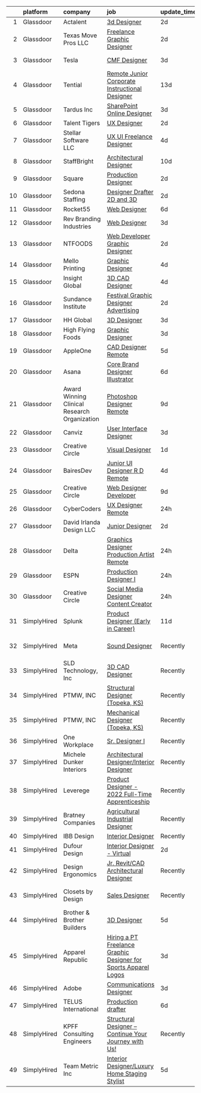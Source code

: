 

|    | platform    | company                                      | job                                                                                                                                                                                                                                                                                                                                                                                                                                                                                                                                                                                                                                                                                                                                                                                                                                                                                                                                                                                                                                                                                                                                                                                                                                                                                                                                                                                           | update_time   | location                    |
|---:|:------------|:---------------------------------------------|:----------------------------------------------------------------------------------------------------------------------------------------------------------------------------------------------------------------------------------------------------------------------------------------------------------------------------------------------------------------------------------------------------------------------------------------------------------------------------------------------------------------------------------------------------------------------------------------------------------------------------------------------------------------------------------------------------------------------------------------------------------------------------------------------------------------------------------------------------------------------------------------------------------------------------------------------------------------------------------------------------------------------------------------------------------------------------------------------------------------------------------------------------------------------------------------------------------------------------------------------------------------------------------------------------------------------------------------------------------------------------------------------|:--------------|:----------------------------|
|  1 | Glassdoor   | Actalent                                     | [3d Designer](https://www.glassdoor.com/partner/jobListing.htm?pos=112&ao=1110586&s=58&guid=0000018378ab3379bbeecab06d9847c6&src=GD_JOB_AD&t=SR&vt=w&ea=1&cs=1_bef7d17e&cb=1664176829769&jobListingId=1008158988155&cpc=2CAED5C921A5F994&jrtk=3-0-1gdsamcssi6h6801-1gdsamcteimb9800-a74875a10e2ae8a0--6NYlbfkN0ChYVx_I3yfZ_JDY3EFoivtqvi_stwnZ_kRt8Dowt_l_d1ydueao4NE-oUleRJ4yhh0k1i1VFxPH8uJ1T9tdpXkW9W15WgnCyF7jzitdKhlsTwTLUGKNQ0p59hDsjvB_kx2AYF21lE7MOkJjIGNM04aKdIiDXV4kUJ-t3hh7HUPlH7smxMNP-eBbYnAEZdnzlkJgP_JwXNxuMjPzXtdRPJKlP_MAU_Iy69h4j9RdylwOIou2wI6eKUJ5A3lXtzrKwTq5QOFO_0ObfRQr2yRAftkb8nWvqT06WokgtRiF1himr6UJQdxCYNCvMQZN8rLmCYeuiCu32dhB-4prMUnM4hXfg8TxyxDEIXebQPmz41GwSWhNY-kBQcMhfI1G-tRTb1by-faquXSEBnHNkArKUowsWDJALfBo5cOtLTjK1G88HMb3RMUwcX7t2n8UiE4S6x0i9OgI5idbo57JJckdmelt_m5q0lr702xLe3EZ3SPmRDb26ejW7edEBYUUb-znAQ_O6DuGv9SVXEmods3udpUEkt1uppAm3vbjiFlM-hjB0uGiyJEK3dFUGFqhL1EAZuxTw8DEAOG9bilZyTsauvgUOne9HLqrOXjF4wWBlf3NTwg5iK7kUk9qkfJB45o-VgY2jlwf0wJvHBNAAZT-caMvzXJCb5ZdZ4D23v6YfvCwJYrjck8ythqM2YBGXa7HDDpF1sHxH2vz-b3vbZL4J42FcGcvu2Hx1Eb7GCEyPQstIJTAdd-uWyZ0mLGSg_AuobZ1QTILX6IaQArQImDqgkgtm8A8LYp_gnp7uQKjPRfMc2-qf78_uMZgXwM3V1GsMa56QtmDUShSqKmMe0igSUg52mm8-oV0KGLfASE6qviwryqOammvC_qtWqSBOguaWxXqjglerfWyJXYHTKt234kR-a2UXdkWF2pPdB1pffH2EEuNrdqU0_0GiakDj7MAft42RjQ8PLA_xBs3MktkwvHbkpS6sYaUCQ%3D)                                          | 2d            | Phoenix, AZ                 |
|  2 | Glassdoor   | Texas Move Pros LLC                          | [Freelance Graphic Designer](https://www.glassdoor.com/partner/jobListing.htm?pos=122&ao=1136043&s=58&guid=0000018378ab3379bbeecab06d9847c6&src=GD_JOB_AD&t=SR&vt=w&ea=1&cs=1_dbcddea0&cb=1664176829771&jobListingId=1008158786644&jrtk=3-0-1gdsamcssi6h6801-1gdsamcteimb9800-59bb8f0ef330033f-)                                                                                                                                                                                                                                                                                                                                                                                                                                                                                                                                                                                                                                                                                                                                                                                                                                                                                                                                                                                                                                                                                              | 2d            | Remote                      |
|  3 | Glassdoor   | Tesla                                        | [CMF Designer](https://www.glassdoor.com/partner/jobListing.htm?pos=105&ao=1110586&s=58&guid=0000018378ab3379bbeecab06d9847c6&src=GD_JOB_AD&t=SR&vt=w&cs=1_84b2cb1c&cb=1664176829768&jobListingId=1008157424265&cpc=8795CF9063CD573D&jrtk=3-0-1gdsamcssi6h6801-1gdsamcteimb9800-e5b6fd659ac67109--6NYlbfkN0BkX03mv_qGbDFMol2YHqLRvzzvm2LmpzMO_FcYL_FtJlnJTzsjtFTdelRG5HbGrIfKuF7l_SRluIDbA6x7-ZrHOnpgqq22kdZi0ruDgq2iCxZdrNlVNwoDh--bCuMS0aMg8vLSPT54XqRbM-4oy5TLAqE8B2-G5HdLOZK6iwwj5xP5LY5F4_RXYSqL-MLRmEYRHiTx-E29TJA-ovGQf2RPxeOoB2LPsOSxOSGa5XIHidiyyLXm8aIL8oAC3O7fVXE6jYnkNIpj9M2e-O7q48fxUBWX4CdF4tRlF0RiYZ_h5QeK25n-nsjPRtc085KYGWTYWRh6TMlCAxjMzs2c7cbirICAEFklxnm-nioeI5KLytujK0WEVwAkT1Yj3l7I1IkAMNu-eoOKjDIVdmyofJR6lKd7lfSbOmbOqZFf5OuaBJbVDDiurvLnBdrzEilpQZmAkztjCyT2bN09kFFR2VXcAxLXWWV-NpH5rRCIZzZ43A%3D%3D)                                                                                                                                                                                                                                                                                                                                                                                                                                                                                                                                                                | 3d            | Hawthorne, CA               |
|  4 | Glassdoor   | Tential                                      | [Remote Junior Corporate Instructional Designer](https://www.glassdoor.com/partner/jobListing.htm?pos=116&ao=1110586&s=58&guid=0000018378ab3379bbeecab06d9847c6&src=GD_JOB_AD&t=SR&vt=w&ea=1&cs=1_e1be61db&cb=1664176829770&jobListingId=1008134985399&cpc=3BA4CE39D5B5DEF5&jrtk=3-0-1gdsamcssi6h6801-1gdsamcteimb9800-81c0bbf3eb003aed--6NYlbfkN0D_VUMocHtM7-M2l7xhQCiQST1RW5dQjS02UsWe7tYaNAZWZWTzZ6bpJTAOxr1kLZpYfusl-8-EKeHJg1InNYYfsTHb6Q1E4ISlIRK5P81rQB7HANRPt4gbB69OyZYRMBhTrLUME20y2AaGxclPWQyzs1xb-4HhCvITK9PxcsgCR3pOYwBeWHOk08JxWufRYOnVO49YEwDYODK1ip-QBU7q47pNdJCrW0hDoQwKhTnYxteJOyhQJ5G8SY3dq38_ooNwtOuaMLG7bGD3GbHJJwbH7dFc8X_KSKIyHIuimbSnaioSoIFjWrEftkcpaXl3TXZ6a9Ln2O1vchCRGUBcvuRa3eSKnexOTw2vI4yBbc9z_clk00-zD3euIDkefsomW8lCfganvDlxHDMCyK07-Nmh8iplzvokyF41P3liPCnmsTQbHHIqzuxNBhXr6WxhuN6iuzzZsYGUKjOyvzWv0Rq-Kql3UQVZFI58iabr7HeHInU7uPe7QBvUOFKCxKPOHh38YFuQfH8IcA%3D%3D)                                                                                                                                                                                                                                                                                                                                                                                                                                                                                         | 13d           | Remote                      |
|  5 | Glassdoor   | Tardus Inc                                   | [SharePoint Online Designer](https://www.glassdoor.com/partner/jobListing.htm?pos=130&ao=1136043&s=58&guid=0000018378ab3379bbeecab06d9847c6&src=GD_JOB_AD&t=SR&vt=w&ea=1&cs=1_5f4a5343&cb=1664176829772&jobListingId=1008156949677&jrtk=3-0-1gdsamcssi6h6801-1gdsamcteimb9800-b68ef953735f2c01-)                                                                                                                                                                                                                                                                                                                                                                                                                                                                                                                                                                                                                                                                                                                                                                                                                                                                                                                                                                                                                                                                                              | 3d            | Remote                      |
|  6 | Glassdoor   | Talent Tigers                                | [UX Designer](https://www.glassdoor.com/partner/jobListing.htm?pos=121&ao=1136043&s=58&guid=0000018378ab3379bbeecab06d9847c6&src=GD_JOB_AD&t=SR&vt=w&ea=1&cs=1_68968a68&cb=1664176829771&jobListingId=1008158414800&jrtk=3-0-1gdsamcssi6h6801-1gdsamcteimb9800-bba69aea4d40b767-)                                                                                                                                                                                                                                                                                                                                                                                                                                                                                                                                                                                                                                                                                                                                                                                                                                                                                                                                                                                                                                                                                                             | 2d            | Remote                      |
|  7 | Glassdoor   | Stellar Software  LLC                        | [UX UI Freelance Designer](https://www.glassdoor.com/partner/jobListing.htm?pos=117&ao=1136043&s=58&guid=0000018378ab3379bbeecab06d9847c6&src=GD_JOB_AD&t=SR&vt=w&ea=1&cs=1_d52650f7&cb=1664176829770&jobListingId=1008153816308&jrtk=3-0-1gdsamcssi6h6801-1gdsamcteimb9800-5c97b58db50d63fb-)                                                                                                                                                                                                                                                                                                                                                                                                                                                                                                                                                                                                                                                                                                                                                                                                                                                                                                                                                                                                                                                                                                | 4d            | Remote                      |
|  8 | Glassdoor   | StaffBright                                  | [Architectural Designer](https://www.glassdoor.com/partner/jobListing.htm?pos=114&ao=1110586&s=58&guid=0000018378ab3379bbeecab06d9847c6&src=GD_JOB_AD&t=SR&vt=w&ea=1&cs=1_f96c9dfb&cb=1664176829770&jobListingId=1008142144260&cpc=8795CF9063CD573D&jrtk=3-0-1gdsamcssi6h6801-1gdsamcteimb9800-13672cd4dbee842c--6NYlbfkN0Aqv72EFK29NzEvbxi8aP-wZOYvXVEUPKBT5KIQeMTgxbApqDtxIZdDZoPgq6FL-61s3K0nbVGEEkuRbPPVlK9pSEskRYF6CQ5YrABXRNYUrwEd4B-53Yk2MPc-TelC4-B1_9j0if7tmpO_2MSX8dly6pAMqDHa4zXd73OJaFe-PCCX0JeaIaJEI1lBDwUBb0bCPEj-j_SHYSYQZPGNifitxzYWq5Ink6xmYWafclae3EduqhJKjSo3MNINc84rQ6mxdziDVUGQVSqE6U0y6XBkMeAi4BEaXfmfuyZ_0gDFthmgGu7FhQqbCM1Ycsj3F_gmT88bMxwg5vgPmrHcWCXENHGqwUf6YXpvfvxO0s_lwq9w2n6IStLOsj5webQdbhCvLCtIzlezlDqyYzom7klTo2xkxJ4qQJ6t1GuRTldHimlPdf4aGJdEuIpbJcEsKxi6IRYA2snbx3tYX5KUpgioWNafBNTQl5tHqS0WZNufUIvZ-srgJXE2gs3CuwxZUrzmJewdju9SIw%3D%3D)                                                                                                                                                                                                                                                                                                                                                                                                                                                                                                                 | 10d           | Remote                      |
|  9 | Glassdoor   | Square                                       | [Production Designer](https://www.glassdoor.com/partner/jobListing.htm?pos=120&ao=1136043&s=58&guid=0000018378ab3379bbeecab06d9847c6&src=GD_JOB_AD&t=SR&vt=w&ea=1&cs=1_7b21a2fb&cb=1664176829771&jobListingId=1008158339016&jrtk=3-0-1gdsamcssi6h6801-1gdsamcteimb9800-50cbdabe5291db5a-)                                                                                                                                                                                                                                                                                                                                                                                                                                                                                                                                                                                                                                                                                                                                                                                                                                                                                                                                                                                                                                                                                                     | 2d            | Remote                      |
| 10 | Glassdoor   | Sedona Staffing                              | [Designer   Drafter   2D and 3D](https://www.glassdoor.com/partner/jobListing.htm?pos=110&ao=1110586&s=58&guid=0000018378ab3379bbeecab06d9847c6&src=GD_JOB_AD&t=SR&vt=w&cs=1_24c7284f&cb=1664176829769&jobListingId=1008158663381&cpc=56C4EA4A1A191A49&jrtk=3-0-1gdsamcssi6h6801-1gdsamcteimb9800-c790cd5fa16e65ce--6NYlbfkN0CTRLmfzwekP9kdn8MCpub2J-dAlmPPu-YzMlOQ6GyTqK4pYVBM3iZCLV_ZmCSmnvXGR5UK_WXCYmkRBhPSj2ckKETHAyd0h31JwcOY4a0yxbo3UAW8Ooejsg9RApnsSDeh__gGDxftBu9eV_40lAdQgDECGeqUoXlmUvWV2vJwk_mozdwOAwYth3YnCEGlFfZggtYSuhYTPAAK8n3v4aFaXY7Hrag-8v6tDS7BIA1Edh_KZRDueNWT3UiYpN9KAwftb-JSLzAqozVDzD7QiK_4QgmP3E42iQ_OTGlGvrZgCvi7iqpoKt7PXye0ALu0DcsKBA_LGB2mTBeEQSffEzT_iWkj8_OZCzyeQ0vgiJNUToTJRP8acszZuznHtdyk_ka6b5i69sYkC0SdVIwqLhCs16EohSE_Jm1FV8hXEHFx4y2B8a6hflBHTZ1dOfFQyBKMGMtEGIwSC5mOPg8WXE0ZP872MTsKsr248kkmM8epJsHfC3tV1N3wBk4LcDg2P0jRIYDy7WZRLE97qdc3cXBDUTBu_Ew4XWoBzSaSY_UCdst-yyoKYox8-W_BLh0sYYE1XVYe98ymASGOrv9TuBiketfdzHpBI34%3D)                                                                                                                                                                                                                                                                                                                                                                                                                            | 2d            | Dyersville, IA              |
| 11 | Glassdoor   | Rocket55                                     | [Web Designer](https://www.glassdoor.com/partner/jobListing.htm?pos=127&ao=1136043&s=58&guid=0000018378ab3379bbeecab06d9847c6&src=GD_JOB_AD&t=SR&vt=w&ea=1&cs=1_ab8696b5&cb=1664176829772&jobListingId=1008149616438&jrtk=3-0-1gdsamcssi6h6801-1gdsamcteimb9800-a675e63e0f3e88f2-)                                                                                                                                                                                                                                                                                                                                                                                                                                                                                                                                                                                                                                                                                                                                                                                                                                                                                                                                                                                                                                                                                                            | 6d            | Remote                      |
| 12 | Glassdoor   | Rev Branding Industries                      | [Web Designer](https://www.glassdoor.com/partner/jobListing.htm?pos=129&ao=1136043&s=58&guid=0000018378ab3379bbeecab06d9847c6&src=GD_JOB_AD&t=SR&vt=w&ea=1&cs=1_04bc8af2&cb=1664176829772&jobListingId=1008157174310&jrtk=3-0-1gdsamcssi6h6801-1gdsamcteimb9800-295dff486c0781ae-)                                                                                                                                                                                                                                                                                                                                                                                                                                                                                                                                                                                                                                                                                                                                                                                                                                                                                                                                                                                                                                                                                                            | 3d            | Remote                      |
| 13 | Glassdoor   | NTFOODS                                      | [Web Developer Graphic Designer](https://www.glassdoor.com/partner/jobListing.htm?pos=103&ao=1110586&s=58&guid=0000018378ab3379bbeecab06d9847c6&src=GD_JOB_AD&t=SR&vt=w&ea=1&cs=1_9eb6bf84&cb=1664176829768&jobListingId=1008158473502&cpc=F41FEAB56D215062&jrtk=3-0-1gdsamcssi6h6801-1gdsamcteimb9800-fe38243d77069748--6NYlbfkN0AdfXZJl0GGXUSalzVGUWVSLKSqBOtgqDvQLIDRjNDC3sXSD2pGaliFmJwsem2D-NEY6zdgv8Vut9ykzrzubb2RSXGbFBr2vSgQTa8WgPxDwYq6Wpsix0WuVBWG_wAift98Al_YAJFUCfIX4perZgCFJ92WXvPYwrdPuM7VE_DVa2q313uR2JO5oCn_BB-Lv70p4J1DKJPZSkmVHr3Eu2LWNsFWFPM_0pcxpEu-ICkxemv4j8r1YNnPQglGqitGx9sqWiK40eTlw___0CTCIdHkSOqZaSJf9hRbTExfV4MO05b0xhOE2-SrNsMchlc5gyq-JxG594gmf6xHyBFitaOsj3J2yPjO1pNMwM10huXOrCrOvSpMHTGB54rCGVSzjVg2DPfTBVsMhaTmmvVagrVbENMOcACP3Jt8H4RUzHEbavYoafYD-RBWN172uWuxeY0Y4DPkjS4nMNoOGGd63HI5n2jQS1UBZwoFZFrnF6AdEB3fmJ7-vLwzBS5saB44AIk%3D)                                                                                                                                                                                                                                                                                                                                                                                                                                                                                                                       | 2d            | Remote                      |
| 14 | Glassdoor   | Mello Printing                               | [Graphic Designer](https://www.glassdoor.com/partner/jobListing.htm?pos=124&ao=1136043&s=58&guid=0000018378ab3379bbeecab06d9847c6&src=GD_JOB_AD&t=SR&vt=w&ea=1&cs=1_0b095d46&cb=1664176829771&jobListingId=1008154287181&jrtk=3-0-1gdsamcssi6h6801-1gdsamcteimb9800-dc7f0fc16ce5dd56-)                                                                                                                                                                                                                                                                                                                                                                                                                                                                                                                                                                                                                                                                                                                                                                                                                                                                                                                                                                                                                                                                                                        | 4d            | Remote                      |
| 15 | Glassdoor   | Insight Global                               | [3D CAD Designer](https://www.glassdoor.com/partner/jobListing.htm?pos=109&ao=1110586&s=58&guid=0000018378ab3379bbeecab06d9847c6&src=GD_JOB_AD&t=SR&vt=w&cs=1_c05fd9e4&cb=1664176829769&jobListingId=1008153596425&cpc=AC285F3A3ECA6BB0&jrtk=3-0-1gdsamcssi6h6801-1gdsamcteimb9800-cdb4dc30a02c596d--6NYlbfkN0BKkHZu3wF05EeDimN_p6sYpKCMArvwa95YdH7UpkaBCqc7l59Erwqcej51OTd8L8O8JjENqYDDppbwlaF7dBCZ_bVrruOj520DgVr36KHiglKHbAr8aDHQbS6oMCg4zRZWsvjvv2UopabMo27fmruO6Xnq97uOKepyEO8eGn37pTqx_ARV325PepUDyVB_dPhYPSEFKUKT88-vXNA0kCNMvQM--sxgrwO7f0EWZKxUW9cT0RMQzxQHj-H0RFN90dC1NFitArQgKQIki__evTKRolezDnwr7b1VsZvN-6QwLftfwefd_zkW21PrxfPwVWoK1wXHajyvUicpc_vDGAfMcQW6g3tA3zOw7OCx-yo11q7ITm44IEn_oeO7hYIV_ES9JIFU2C8F52nJ9_54shpgqVAXYoT3r-zFjs92oNSz84EHYdGWT85giI6i1Bkq2e_BprU6ctIv1dPVB-xwsthNpzwfWVgwpywJmTMdDcgKClHUQoyM7j3j)                                                                                                                                                                                                                                                                                                                                                                                                                                                                                                                                                         | 4d            | Houston, TX                 |
| 16 | Glassdoor   | Sundance Institute                           | [Festival Graphic Designer  Advertising](https://www.glassdoor.com/partner/jobListing.htm?pos=119&ao=1136043&s=58&guid=0000018378ab3379bbeecab06d9847c6&src=GD_JOB_AD&t=SR&vt=w&cs=1_34eb19e2&cb=1664176829771&jobListingId=1008158739493&jrtk=3-0-1gdsamcssi6h6801-1gdsamcteimb9800-ddf13a1e0c2c5928-)                                                                                                                                                                                                                                                                                                                                                                                                                                                                                                                                                                                                                                                                                                                                                                                                                                                                                                                                                                                                                                                                                       | 2d            | Remote                      |
| 17 | Glassdoor   | HH Global                                    | [3D Designer](https://www.glassdoor.com/partner/jobListing.htm?pos=126&ao=1136043&s=58&guid=0000018378ab3379bbeecab06d9847c6&src=GD_JOB_AD&t=SR&vt=w&ea=1&cs=1_d5e973a8&cb=1664176829772&jobListingId=1008157186749&jrtk=3-0-1gdsamcssi6h6801-1gdsamcteimb9800-41d12d39e411a791-)                                                                                                                                                                                                                                                                                                                                                                                                                                                                                                                                                                                                                                                                                                                                                                                                                                                                                                                                                                                                                                                                                                             | 3d            | Chicago, IL                 |
| 18 | Glassdoor   | High Flying Foods                            | [Graphic Designer](https://www.glassdoor.com/partner/jobListing.htm?pos=128&ao=1136043&s=58&guid=0000018378ab3379bbeecab06d9847c6&src=GD_JOB_AD&t=SR&vt=w&ea=1&cs=1_49bb0dd9&cb=1664176829772&jobListingId=1008157586409&jrtk=3-0-1gdsamcssi6h6801-1gdsamcteimb9800-558ecb6d751433df-)                                                                                                                                                                                                                                                                                                                                                                                                                                                                                                                                                                                                                                                                                                                                                                                                                                                                                                                                                                                                                                                                                                        | 3d            | Remote                      |
| 19 | Glassdoor   | AppleOne                                     | [CAD Designer   Remote](https://www.glassdoor.com/partner/jobListing.htm?pos=113&ao=1110586&s=58&guid=0000018378ab3379bbeecab06d9847c6&src=GD_JOB_AD&t=SR&vt=w&ea=1&cs=1_1fda5783&cb=1664176829770&jobListingId=1008151467451&cpc=3BA4CE39D5B5DEF5&jrtk=3-0-1gdsamcssi6h6801-1gdsamcteimb9800-2d3af196f2fa215a--6NYlbfkN0Akmm0SHSm6KXMG3PLe28cvsql5ALZY-VGg2iXYcU3b02p0Tn9zVGjdnTkc2y9Wvn_8WerYiELyj1zlubzCZFd6RVmVkF29e-WvWrZVcvMhhQfJY9Nu_0je03jaB9qycjlG6c95WfaAeYvPHKdojCVqcNyk1DvXpMVOcSC9pokq7HV_LcZE1vzccGkphR58gxTuzuZB95sVYZffeAayz--Bq0EOJ15wcJc17sv1U-J-iUuPwLmqIuGK3PExViwlVcnABXPRYbc9lkjAL02F7VJ3gny4wLch1ocm8pU5euCHWBq0OWM9wKBFl_GjsZVYDkNxYyi9kCf5M_q6h8dSuHq6bGUWOrVOUEjKw0z8Hj9m4qv3wtrrDQxdItp6RxJQLqoLthREvqHHwduzQA0qsxLLXt4a_vi6W93ForMS5hSw9ra9x1lpQAZ2aooKlaBHqpUGbWWxzrv5r0oNEmKvBbcN0UMRuOKMqV_jOAg6y110yn1EbjM19vXSHg1TW_3f1BPYoy5sF-gEnSD3bnhswXzRnrCKPemctMLaWEfCCpp6Tiii6r83R6avRia8P2liAJsCx2Pu_1PVU3YJVShCRBx0)                                                                                                                                                                                                                                                                                                                                                                                                                                              | 5d            | Atlanta, GA                 |
| 20 | Glassdoor   | Asana                                        | [Core Brand Designer  Illustrator](https://www.glassdoor.com/partner/jobListing.htm?pos=123&ao=1136043&s=58&guid=0000018378ab3379bbeecab06d9847c6&src=GD_JOB_AD&t=SR&vt=w&ea=1&cs=1_2bd0231b&cb=1664176829771&jobListingId=1008149082799&jrtk=3-0-1gdsamcssi6h6801-1gdsamcteimb9800-59f4a0ffa5b443a8-)                                                                                                                                                                                                                                                                                                                                                                                                                                                                                                                                                                                                                                                                                                                                                                                                                                                                                                                                                                                                                                                                                        | 6d            | San Francisco, CA           |
| 21 | Glassdoor   | Award Winning Clinical Research Organization | [Photoshop Designer   Remote](https://www.glassdoor.com/partner/jobListing.htm?pos=102&ao=1110586&s=58&guid=0000018378ab3379bbeecab06d9847c6&src=GD_JOB_AD&t=SR&vt=w&ea=1&cs=1_be46eb0b&cb=1664176829767&jobListingId=1008144475055&cpc=DE56C24FF6DEC286&jrtk=3-0-1gdsamcssi6h6801-1gdsamcteimb9800-408acba2c8c62e7a--6NYlbfkN0AFCFO55fpwWo6oa9JKI3JcI2oWVPcccBj9Y6s5O2226Dvh15T1RmiKUF6Bkk2Tk4Z7BPQqCa54-e064Id8IzH-IWzj5_pJAzwqp1oR83P9plMbnmddAKZul6IIHzOn2_DJQREza9zEew-mX-MVDNw2Oq34c8u_ibHHSjmigu81FZv_cOnB6PCrwTPxMudVulUr_G8wK1S4RqiM7hVjkF817nOLCUTwhbn97tOUnLse1KLITewIBVRXoje5VfvSaRqYDsncmuBL8EhlyKB-19rCKOUkeHrC4sLdiPByLS5Lese9bdzycApbhv74RQ_jGOgMjwF6HfdP9yblpqlentyPKSHEKz2kPysz1K6cyEt4EMwIgE7ep-UdlW-yveprZ8MgB64GF0ev4S3TgJVMExAc1yBvXToTogGaJlrbEMBrodTrjhXhynxBe3zEDB1b62iimwK84iqCFKcWRf3PCxBkMo3UBbOw8k9S4I_ncw8Gkg5rsGqaicvOTtVoaLk4tmnKwWWfEf-fNwHuHgPt5fTk)                                                                                                                                                                                                                                                                                                                                                                                                                                                                                                        | 9d            | Remote                      |
| 22 | Glassdoor   | Canviz                                       | [User Interface Designer](https://www.glassdoor.com/partner/jobListing.htm?pos=106&ao=1110586&s=58&guid=0000018378ab3379bbeecab06d9847c6&src=GD_JOB_AD&t=SR&vt=w&ea=1&cs=1_73019916&cb=1664176829769&jobListingId=1008156531493&cpc=8795CF9063CD573D&jrtk=3-0-1gdsamcssi6h6801-1gdsamcteimb9800-e3d87cbb2114de86--6NYlbfkN0DX7ti5SU9yT3J6w632BGO7shSuqcoMAB-r1rtnlJAMBSScCSDe78er_gZzmOYcJuZ6VlrD61do1h8BelTQAhPGiPBL_XHDa1qsdgV-Wu770iI7DpZuP0joPJx_a6i9ko-yT13_09GOCfitFtYQ90aklM2vDU5RT5arQYr_lHNJgxvAJ9wIUKHnHRMA_n2a16fKXs4id36nOnhh9JsYjUFsV0ZzcgvXIxr4w85y18mAXDZou1RCEns-bOHlTeXfUAqjrWti1EgPTsVO0SIoO4nftI5XuSKR10U4oHE54pEEpIw4MpcKb73JcQIQEpzqr-oWS4pNn4TIyPaLrgsv3W4WrasRIEoN9zWqHg9CzJHi83GOGVav_V29nNNMZZ5dysV_Xznn1SP5yrBJnJa420p8_aAD0zXiFF4-hwh_3geP3wRWWPYbPhWi-xAP-1EIi6-qhk6qnITMBBXdMxQnCIdPTdy6qaDchHIcB8662TWgSOC38I4KjTCDM8DTwmXG6LND6EfIM-1VMA%3D%3D)                                                                                                                                                                                                                                                                                                                                                                                                                                                                                                                | 3d            | Remote                      |
| 23 | Glassdoor   | Creative Circle                              | [Visual Designer](https://www.glassdoor.com/partner/jobListing.htm?pos=107&ao=1110586&s=58&guid=0000018378ab3379bbeecab06d9847c6&src=GD_JOB_AD&t=SR&vt=w&cs=1_11ae34e7&cb=1664176829768&jobListingId=1008159692201&cpc=4F748F1840550ABC&jrtk=3-0-1gdsamcssi6h6801-1gdsamcteimb9800-adbd14ebdae22025--6NYlbfkN0BPwlZa85gbT4Q3XYQoU_uQn0Qmw9zd_9UNfmcwtqAVud1yvyq1Z4UAlx1bxhDUi3JW7SFxrPrKhxvwDRSOp4KS92Ik-Oysvvh5vVFqrMlQobhtm3baSjUYY382I13WR3LUEC8uUxrpTWn1cBAxSTqiEt9RlRkIyJyst1Ozt2G3e_lIPqdMJotygDQaalxqqvqiGARJ6DM5hT6SBu3ctW1EF6HFl5hlHgo7hDrQlkYLN47TZKpOR3-DS8hkFwgSWUvsLnJnze2Qr8vHnL7ag2ZxWYLzzdp0dyZpjHz84RvFSdTd03IHjGhLOfsAdNJIRyNsXuZr9sI5gj3IEK09YhVVSRIR4qjewKTfBEb1OyGcvKkwlxyV2vDuJ2fMHRUVNsopV6Ij15CFEyiZNuwyVZXUhMOCS84gxQStntMyO7z5GaZfywLtCYWhjn_-6IkeUcb14C5SwdOBNcHHtETRR7i-rlPGz6wnG6wq9-60IjMNgQD3-PI3BLZB5YerJkx4BI5Cn-grKM5agbHr6aKvVScB)                                                                                                                                                                                                                                                                                                                                                                                                                                                                                                                         | 1d            | Mountain View, CA           |
| 24 | Glassdoor   | BairesDev                                    | [Junior UI Designer   R D   Remote](https://www.glassdoor.com/partner/jobListing.htm?pos=101&ao=1110586&s=58&guid=0000018378ab3379bbeecab06d9847c6&src=GD_JOB_AD&t=SR&vt=w&cs=1_29897657&cb=1664176829767&jobListingId=1008153488457&cpc=8795CF9063CD573D&jrtk=3-0-1gdsamcssi6h6801-1gdsamcteimb9800-22334d203f101bca--6NYlbfkN0BfEGkshao4EhrCCf7LYqKO8VNtf9vkQrewuI3DmTR_-G3zJxSBeo1ORWaJUaUR2cJI3o73wb8YKaLcgKq9WK8IYI59m15eV8vcglsZZ7ypdJc15E26d6NhZag-UM6mUgzEdNHISO5vO8yL995Y577DP1X9IU0A_Gw2Cg4aVT9LV2jWJtfu6HguvRfbSzCfIt2e5YDXdbsff7QcYaJz7zA5uFGVSlFdwQ2jBOdPFTwWmyyuTbZWXyTO8sN47lV9hgJaagE4P2OcKtA6hTG2Lc1ogqIqsY-XygDtmeYM4PtnsNWF7yt7gA4mkRaMBr_9CVMk_CYBUCAFWHiYWe8QxbKG2NJFNIdz5hGhLA6IEEnLacWLvEsGa3qZDyWGKsHf78hYdnOOfeC5YlBLelXdvojdgAjAaz4UHRM8OpzHTfMaunnqNRwTO1ZhfGrlGpsHXTkfLEW2LymzCzJMZzbyNMDyxtQ1Z-9dmeiQsEQyGnvrf4XZbdhkNWBuIwPyysDFLg4U57x6B1tTUhnZyoFo_yc2VcMM9z6VfwkU2y-Fvlu0KMJA8QEiMIi84l_BSwGwinXyT_l2kAmQZs8seBu8djH7)                                                                                                                                                                                                                                                                                                                                                                                                                                       | 4d            | Colon, PA                   |
| 25 | Glassdoor   | Creative Circle                              | [Web Designer   Developer](https://www.glassdoor.com/partner/jobListing.htm?pos=111&ao=1110586&s=58&guid=0000018378ab3379bbeecab06d9847c6&src=GD_JOB_AD&t=SR&vt=w&cs=1_3addf0b2&cb=1664176829769&jobListingId=1008144518073&cpc=F4EED0218A761C36&jrtk=3-0-1gdsamcssi6h6801-1gdsamcteimb9800-509f68923e5c071b--6NYlbfkN0BPwlZa85gbT4Q3XYQoU_uQn0Qmw9zd_9UNfmcwtqAVud1yvyq1Z4UAlx1bxhDUi3IylK4O56pvEW6nbq40hYO2z1Zqn6T_tUYXwOh7VB0bbJVVxeqDOCJla6Nk70emjPvRumMlH-6lYRvkogN5p-649NG-Yh8cwCHV7E95Ji0fYKHow7y0W1HRb8XmH3M8GTB6HmmHNQrRNLlTBkEQJCGQQE_kYEFniqxxhTFbwViLcacmqLH95Xq17te3EB5yOj_B9NZkBPUj_qOPv2goMRsppQmq53bFCamQsrls7pAk7rTGEpNmXN-e0t56J3p09Ztm5cf_RG4kZTQ74qbRxZr9mOCx103q4rx5I0kBr8fqMp8h95d_bNY3j4yy8Ua39wQwoe9skEH4Bd-KPsZtsColYRpnSue4RB4pW_4XF595Se3fBgYpuEYmGtt85cKQltqwtE-gye-3KiRvfI3HpTxtkTg5HFPKJ0WbikQAljubA30CaLrf-oa8sjjngEHrFU2PYJ7ArXcGdPixNLGKOzji)                                                                                                                                                                                                                                                                                                                                                                                                                                                                                                                | 9d            | Irving, TX                  |
| 26 | Glassdoor   | CyberCoders                                  | [UX Designer  Remote ](https://www.glassdoor.com/partner/jobListing.htm?pos=115&ao=1110586&s=58&guid=0000018378ab3379bbeecab06d9847c6&src=GD_JOB_AD&t=SR&vt=w&ea=1&cs=1_f7c3e448&cb=1664176829770&jobListingId=1008160432818&cpc=C4A69CCDBB3B9599&jrtk=3-0-1gdsamcssi6h6801-1gdsamcteimb9800-195f6e4cb47cd357--6NYlbfkN0CpFJQzrgRR8WqXWK1qKKEqALWJw739KlKqr2H-MSI4eoBlI4EFrmor2FYZMP3muM1SW9Gmn45sBKNqnVdHS7gRzaQ3o1iRMtpIf1Xj04W-qfETZUP0n9DXo-w4eZiuI6xOVPHwBbtG-BMUYATAGTXN1AENBlma2DYaD5oln4t-0-TbveLk8eTJsYP2-1FClsMRDki8hx1bXeDIkUmDEfHzco4Gc0aNPu_SO8X27Lpyk-wYM0ZG_tRaI2EAPUNllv4A4IWJWQgjDqHYEcv98jcrHOHL2a4CMg7k0meldx8Izd3RDWJQD0eyxL3Bduz2OZ5evIUAJDJbXtMzwInXGYqgcAI0HLMCT2HG_PEJ74awO7cVkoITjw9s4GyQ1NqXjsIn9WfVOWHovxP4Gz5T6K2-DrGQWO-S1V1GRCBzhtiflFndeDI6Tnirv2fKMRpNpojOIuOAvxcFz681OH4heYup_GHQOnw5f4akLZh20uu1OtSzUDeK56MLweegNHvuRcxIRGh6cW0foII84l3-025gCIrItSS725CKnxz0J-ZYy6xhHrEMwlo3ctCB-7UyzriQGBtyUVVU1MtXJ8LpDAaVvlWhb-DRoQidn3nUTVg-RZ3AouvYfjC-1cNojK0_OwPYezLnpSw9YjsO34Pjvfq-jtdIe5PESzSV9TnBnvqqPAElYgFZa0wnxt59Sy3ZgzlPHq9lIzMeEdSYQPQAz3UERuTesIlt-yOR-dBew235OJJcVpxrnNNWMNB9-zsKqSgD8XEeHlUGbDSloTcJ_7bFVx3FJwgBCCaNbIzAOqAoro6ksDK9nUDEhsjEzY10Rfdvqpo54rz2i3MuXJ0iKvcufTcAtvJTwkIcJrz7kcsbTcDWTHqiFuoeEgm5lowRQkMZKo2uuiI2xEQVt_fRhHBvaptbUutY_pk1oSvUBRAAze_E3xzyEeyWy_tmMBk5GA9D3sPIwhQALi8XcPfSITK6jbNdUTpk34euPD-pAVPr2gbpjKykR4Zs42wf561LeVs%3D) | 24h           | Alexandria, VA              |
| 27 | Glassdoor   | David Irlanda Design LLC                     | [Junior Designer](https://www.glassdoor.com/partner/jobListing.htm?pos=118&ao=1136043&s=58&guid=0000018378ab3379bbeecab06d9847c6&src=GD_JOB_AD&t=SR&vt=w&ea=1&cs=1_bfb776cb&cb=1664176829771&jobListingId=1008158917300&jrtk=3-0-1gdsamcssi6h6801-1gdsamcteimb9800-ebe0bb29279e129c-)                                                                                                                                                                                                                                                                                                                                                                                                                                                                                                                                                                                                                                                                                                                                                                                                                                                                                                                                                                                                                                                                                                         | 2d            | Remote                      |
| 28 | Glassdoor   | Delta                                        | [Graphics Designer   Production Artist  Remote ](https://www.glassdoor.com/partner/jobListing.htm?pos=125&ao=1136043&s=58&guid=0000018378ab3379bbeecab06d9847c6&src=GD_JOB_AD&t=SR&vt=w&ea=1&cs=1_17f8d05e&cb=1664176829772&jobListingId=1008161430983&jrtk=3-0-1gdsamcssi6h6801-1gdsamcteimb9800-3257918cf546bbfa-)                                                                                                                                                                                                                                                                                                                                                                                                                                                                                                                                                                                                                                                                                                                                                                                                                                                                                                                                                                                                                                                                          | 24h           | Sacramento, CA              |
| 29 | Glassdoor   | ESPN                                         | [Production Designer I](https://www.glassdoor.com/partner/jobListing.htm?pos=104&ao=1110586&s=58&guid=0000018378ab3379bbeecab06d9847c6&src=GD_JOB_AD&t=SR&vt=w&cs=1_df2e16f7&cb=1664176829768&jobListingId=1008161328881&cpc=AC285F3A3ECA6BB0&jrtk=3-0-1gdsamcssi6h6801-1gdsamcteimb9800-2ee4bcd7c3c9506f--6NYlbfkN0DAFTyt7pbDCC2JPO79CSdi1dIb81yjczP5qsKcZIxgiYm3-7g-689Ur9xqU8QiYHW1aQC5h_RHpTgEY-FskeGoLow4ZFeQjQUjGNTpdwi8cW5JzQV4fP8YX3Bl2-j0LdPNfTuX5KesE9mlFQ_ROwwKN4PSd0aD0uZmpd8JuK0-cfykHqXkPhFD_9aNA8e5RX4Ddw-9whPB_PothJr0G7yy5Zz5Ya37IG_csXHX4--g06y2yo2icrhnX0qAR8RrGhmDcYf6Aiv4LCo7SJPqaqVvOnwthJ33hMKrwXMW8zhCKok_TXg_9L8eUNo76rAmDLRIc74XNcGW0_x4j4invsFu3tc-UWb6bcXfbVLhuf5W6sls0ZeynNqjOtS89WhctA6kYiC4-4-i0GC2qsPZBJU7jMs1f0xvR9Ncgk-x8tMkH2m-mFG48RYK8dnMD7SvS7Y%3D)                                                                                                                                                                                                                                                                                                                                                                                                                                                                                                                                                                                                     | 24h           | Bristol, CT                 |
| 30 | Glassdoor   | Creative Circle                              | [Social Media Designer Content Creator](https://www.glassdoor.com/partner/jobListing.htm?pos=108&ao=1110586&s=58&guid=0000018378ab3379bbeecab06d9847c6&src=GD_JOB_AD&t=SR&vt=w&cs=1_514bc1af&cb=1664176829769&jobListingId=1008160429794&cpc=B076152010A3B66C&jrtk=3-0-1gdsamcssi6h6801-1gdsamcteimb9800-fc91e2e702dab2f1--6NYlbfkN0BPwlZa85gbT4Q3XYQoU_uQn0Qmw9zd_9UNfmcwtqAVud1yvyq1Z4UAlx1bxhDUi3KZ7XhCf0NRHAiJiKB5PQ8Jwin_xVrqSlFkEgQLYqD2IOMkVg4HoN76l9O5pt3NUkKOWjiNRAV5eChZDyZQacrlyffxSJFFla35QQSwAosDojzy0O_0yg6IsyuwFt75X6x8URkDewi3D6E9JPuPJbOmKWPthZOvmtQTY8o8VbrPqOTGJGEAaeM-FPDOqQCXrRCdTmm1pwkQ4LaHp6tdNx0bTMHdl_edxYb2KzXvM38A71aoXVbhRKx85azW7Ocsgsvga6_7g1SxlW6Xf3r2Kuw-El8YLwOIzbQ9BJQQVHA3cOE-IQX80Ivj6_Hvg5hPYe3IWovVBCe8hH2AF_74SWuODHGyYgT5RqCBLQ9YQ5a5eUUvKMJ13nsm_NIoJ18lkkalZgFoniA8TQwnC4yrvmeBuMZNCgWGc75njVA5LlZ-zoVRAlfQ8lzefgzLLbgW1GwoUgzp5d_OSDqzIdn579wM)                                                                                                                                                                                                                                                                                                                                                                                                                                                                                                   | 24h           | Boca Raton, FL              |
| 31 | SimplyHired | Splunk                                       | [Product Designer (Early in Career)](https://www.simplyhired.com/job/ePEUCToZKJlMUBD0XzeQsLxjE4dUAnFL0t-XzhMuG_Qt13ahW6JtFg?q=3d+designer)                                                                                                                                                                                                                                                                                                                                                                                                                                                                                                                                                                                                                                                                                                                                                                                                                                                                                                                                                                                                                                                                                                                                                                                                                                                    | 11d           | San Jose, CA +1 location    |
| 32 | SimplyHired | Meta                                         | [Sound Designer](https://www.simplyhired.com/job/WOkO3p-i2u1T1y6dUtAOR5iM4l-fI4SKkKQlrDedkNoGcMUgbGBM6g?q=3d+designer)                                                                                                                                                                                                                                                                                                                                                                                                                                                                                                                                                                                                                                                                                                                                                                                                                                                                                                                                                                                                                                                                                                                                                                                                                                                                        | Recently      | Menlo Park, CA +3 locations |
| 33 | SimplyHired | SLD Technology, Inc                          | [3D CAD Designer](https://www.simplyhired.com/job/LwRgFny7A5wyw2sy7v-yHaIoOUQRyQvY9hKiMsEu_2CeQTJQ-JGLUg?q=3d+designer)                                                                                                                                                                                                                                                                                                                                                                                                                                                                                                                                                                                                                                                                                                                                                                                                                                                                                                                                                                                                                                                                                                                                                                                                                                                                       | Recently      | Remote                      |
| 34 | SimplyHired | PTMW, INC                                    | [Structural Designer (Topeka, KS)](https://www.simplyhired.com/job/MrdjExK9ykZPpacRp83kQUCzM_hydRxvuwohmfBTZA14qZ5FtyDnEg?q=3d+designer)                                                                                                                                                                                                                                                                                                                                                                                                                                                                                                                                                                                                                                                                                                                                                                                                                                                                                                                                                                                                                                                                                                                                                                                                                                                      | Recently      | Topeka, KS                  |
| 35 | SimplyHired | PTMW, INC                                    | [Mechanical Designer (Topeka, KS)](https://www.simplyhired.com/job/Sg4V3Qd1pqmgh4dZJKSi8h3lk5tPUoKy4xRI-mtfFOK9zbhG7lwStg?q=3d+designer)                                                                                                                                                                                                                                                                                                                                                                                                                                                                                                                                                                                                                                                                                                                                                                                                                                                                                                                                                                                                                                                                                                                                                                                                                                                      | Recently      | Topeka, KS                  |
| 36 | SimplyHired | One Workplace                                | [Sr. Designer I](https://www.simplyhired.com/job/FgOvnt3h-6Pakm58Y4ivkWSEQPsfB9jsPRwMXgrGjnKPmobREiibNg?q=3d+designer)                                                                                                                                                                                                                                                                                                                                                                                                                                                                                                                                                                                                                                                                                                                                                                                                                                                                                                                                                                                                                                                                                                                                                                                                                                                                        | Recently      | Sunnyvale, CA               |
| 37 | SimplyHired | Michele Dunker Interiors                     | [Architectural Designer/Interior Designer](https://www.simplyhired.com/job/uDZ1Uqr1SDUoachiJ2OJjx2UsJW1pAkh3GuVjip16ZWjcGHRRfCXWg?q=3d+designer)                                                                                                                                                                                                                                                                                                                                                                                                                                                                                                                                                                                                                                                                                                                                                                                                                                                                                                                                                                                                                                                                                                                                                                                                                                              | Recently      | Logan, UT                   |
| 38 | SimplyHired | Leverege                                     | [Product Designer - 2022 Full-Time Apprenticeship](https://www.simplyhired.com/job/f2PnrkNkoKjnF_c7MsOM41LbDj7RDHIKkfuGC1pKOOPB0dNQ0HmV5w?q=3d+designer)                                                                                                                                                                                                                                                                                                                                                                                                                                                                                                                                                                                                                                                                                                                                                                                                                                                                                                                                                                                                                                                                                                                                                                                                                                      | Recently      | Remote                      |
| 39 | SimplyHired | Bratney Companies                            | [Agricultural Industrial Designer](https://www.simplyhired.com/job/Mumz6KfYzwl0Qf-6YYgrNMk_LNtPebzQLCSf-QYmA_szeaNtgnq67Q?q=3d+designer)                                                                                                                                                                                                                                                                                                                                                                                                                                                                                                                                                                                                                                                                                                                                                                                                                                                                                                                                                                                                                                                                                                                                                                                                                                                      | Recently      | Des Moines, IA              |
| 40 | SimplyHired | IBB Design                                   | [Interior Designer](https://www.simplyhired.com/job/Rdk5lj4vZ0N37avyB77ES0GnmiSA13eEZoH4yuSicvNQMvvSYOBSUA?q=3d+designer)                                                                                                                                                                                                                                                                                                                                                                                                                                                                                                                                                                                                                                                                                                                                                                                                                                                                                                                                                                                                                                                                                                                                                                                                                                                                     | Recently      | Frisco, TX                  |
| 41 | SimplyHired | Dufour Design                                | [Interior Designer - Virtual](https://www.simplyhired.com/job/2Slo7fn-9TKKp4mkfW6Vs3ZIotLLwVsruSurl5kfB0nli4ZkBkgHRQ?q=3d+designer)                                                                                                                                                                                                                                                                                                                                                                                                                                                                                                                                                                                                                                                                                                                                                                                                                                                                                                                                                                                                                                                                                                                                                                                                                                                           | 2d            | Remote                      |
| 42 | SimplyHired | Design Ergonomics                            | [Jr. Revit/CAD Architectural Designer](https://www.simplyhired.com/job/vALSwbc074iJ6CuqZVpoNo7oxSbm0chbGHQEoIWHTRW4m4zjbnB2iA?q=3d+designer)                                                                                                                                                                                                                                                                                                                                                                                                                                                                                                                                                                                                                                                                                                                                                                                                                                                                                                                                                                                                                                                                                                                                                                                                                                                  | Recently      | Fall River, MA              |
| 43 | SimplyHired | Closets by Design                            | [Sales Designer](https://www.simplyhired.com/job/eDGTYrTAEpjeN0To4coq5amZ8nO34P48SP0Lw_6Hnyfde55MF7y_Wg?q=3d+designer)                                                                                                                                                                                                                                                                                                                                                                                                                                                                                                                                                                                                                                                                                                                                                                                                                                                                                                                                                                                                                                                                                                                                                                                                                                                                        | Recently      | San Jose, CA +14 locations  |
| 44 | SimplyHired | Brother & Brother Builders                   | [3D Designer](https://www.simplyhired.com/job/Wun6UCl_pJQAlGVBoTcwnn6KixJ42ohS_dUKhMRaO6T03QOMZ_1LJg?q=3d+designer)                                                                                                                                                                                                                                                                                                                                                                                                                                                                                                                                                                                                                                                                                                                                                                                                                                                                                                                                                                                                                                                                                                                                                                                                                                                                           | 5d            | San Jose, CA                |
| 45 | SimplyHired | Apparel Republic                             | [Hiring a PT Freelance Graphic Designer for Sports Apparel Logos](https://www.simplyhired.com/job/_11vLc4ayc_PcULzzjkj7S2A7JzXaYc1FzvACVx45CnvXpPAWEtZLQ?q=3d+designer)                                                                                                                                                                                                                                                                                                                                                                                                                                                                                                                                                                                                                                                                                                                                                                                                                                                                                                                                                                                                                                                                                                                                                                                                                       | 3d            | Remote                      |
| 46 | SimplyHired | Adobe                                        | [Communications Designer](https://www.simplyhired.com/job/9MEg9j72URf5chbhqvA-qMWrWMYszBuMW53x67iu2mlAmI0j7kVHRQ?q=3d+designer)                                                                                                                                                                                                                                                                                                                                                                                                                                                                                                                                                                                                                                                                                                                                                                                                                                                                                                                                                                                                                                                                                                                                                                                                                                                               | 3d            | San Jose, CA                |
| 47 | SimplyHired | TELUS International                          | [Production drafter](https://www.simplyhired.com/job/n9WQZF5i6XOPHeNG94iEFt5zNugMwIRXmapabjRYozcjbtZJgmfHpQ?q=3d+designer)                                                                                                                                                                                                                                                                                                                                                                                                                                                                                                                                                                                                                                                                                                                                                                                                                                                                                                                                                                                                                                                                                                                                                                                                                                                                    | 6d            | San Jose, CA                |
| 48 | SimplyHired | KPFF Consulting Engineers                    | [Structural Designer – Continue Your Journey with Us!](https://www.simplyhired.com/job/abRphdVSUavQbTcBqe_flEQlmI85ueRXx9KRQ6ZM3oLWeEeYBsZWPQ?q=3d+designer)                                                                                                                                                                                                                                                                                                                                                                                                                                                                                                                                                                                                                                                                                                                                                                                                                                                                                                                                                                                                                                                                                                                                                                                                                                  | Recently      | Nashville, TN               |
| 49 | SimplyHired | Team Metric Inc                              | [Interior Designer/Luxury Home Staging Stylist](https://www.simplyhired.com/job/vSiTCDzs_U33nmtW2T3DGCk1waV-zLpXROumjQYg9gZY8tajaNjNBQ?q=3d+designer)                                                                                                                                                                                                                                                                                                                                                                                                                                                                                                                                                                                                                                                                                                                                                                                                                                                                                                                                                                                                                                                                                                                                                                                                                                         | 5d            | San Jose, CA                |